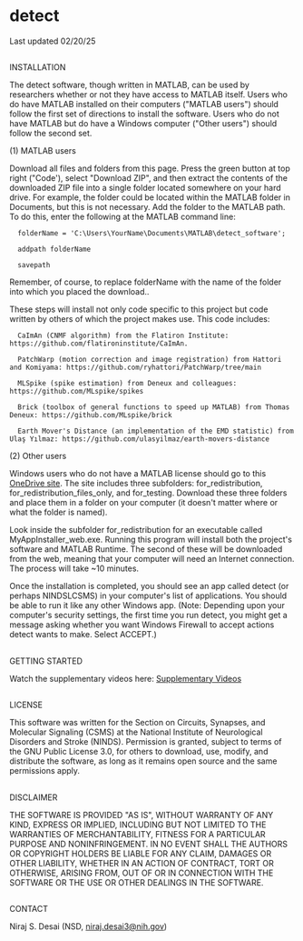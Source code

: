 # detect
Last updated 02/20/25

##
INSTALLATION

The detect software, though written in MATLAB, can be used by researchers whether or not they have access to MATLAB itself. Users who do have MATLAB installed on their computers ("MATLAB users") should follow the first set of directions to install the software. Users who do not have MATLAB but do have a Windows computer ("Other users") should follow the second set.

(1) MATLAB users

Download all files and folders from this page. Press the green button at top right ("Code'), select "Download ZIP", and then extract the contents of the downloaded ZIP file into a single folder located somewhere on your hard drive. For example, the folder could be located within the MATLAB folder in Documents, but this is not necessary. Add the folder to the MATLAB path. To do this, enter the following at the MATLAB command line:

      folderName = 'C:\Users\YourName\Documents\MATLAB\detect_software';

      addpath folderName

      savepath

Remember, of course, to replace folderName with the name of the folder into which you placed the download..

These steps will install not only code specific to this project but code written by others of which the project makes use. This code includes:

      CaImAn (CNMF algorithm) from the Flatiron Institute: https://github.com/flatironinstitute/CaImAn.

      PatchWarp (motion correction and image registration) from Hattori and Komiyama: https://github.com/ryhattori/PatchWarp/tree/main 

      MLSpike (spike estimation) from Deneux and colleagues: https://github.com/MLspike/spikes 

      Brick (toolbox of general functions to speed up MATLAB) from Thomas Deneux: https://github.com/MLspike/brick 

      Earth Mover's Distance (an implementation of the EMD statistic) from Ulaş Yılmaz: https://github.com/ulasyilmaz/earth-movers-distance

(2) Other users

Windows users who do not have a MATLAB license should go to this [OneDrive site](https://1drv.ms/f/s!AiPVSLtiwPKMhJhOWBmECMGZNqGBcA?e=va0PE0). The site includes three subfolders: for_redistribution, for_redistribution_files_only, and for_testing. Download these three folders and place them in a folder on your computer (it doesn't matter where or what the folder is named).

Look inside the subfolder for_redistribution for an executable called MyAppInstaller_web.exe. Running this program will install both the project's software and MATLAB Runtime. The second of these will be downloaded from the web, meaning that your computer will need an Internet connection. The process will take ~10 minutes.

Once the installation is completed, you should see an app called detect (or perhaps NINDSLCSMS) in your computer's list of applications. You should be able to run it like any other Windows app. (Note: Depending upon your computer's security settings, the first time you run detect, you might get a message asking whether you want Windows Firewall to accept actions detect wants to make. Select ACCEPT.) 

##
GETTING STARTED

Watch the supplementary videos here:   [Supplementary Videos](https://gcc02.safelinks.protection.outlook.com/?url=https%3A%2F%2Fnih-my.sharepoint.com%2F%3Af%3A%2Fg%2Fpersonal%2Fdesainis_nih_gov%2FEuKiVyz5UBFMjg8CoVzx94ABetN5-nSipYkW2NRpmuuRjw%3Fe%3DVEelZf&data=05%7C02%7Cniraj.desai3%40nih.gov%7C0d5097423c0f46f58b5908dc49267e4b%7C14b77578977342d58507251ca2dc2b06%7C0%7C0%7C638465676890386203%7CUnknown%7CTWFpbGZsb3d8eyJWIjoiMC4wLjAwMDAiLCJQIjoiV2luMzIiLCJBTiI6Ik1haWwiLCJXVCI6Mn0%3D%7C0%7C%7C%7C&sdata=3MrAywGqzQw%2B9m50b1SS0LKGu4VB1KOwMDiVaVjtqA0%3D&reserved=0)


##
LICENSE

This software was written for the Section on Circuits, Synapses, and Molecular Signaling (CSMS) at the National Institute of Neurological Disorders and Stroke (NINDS). Permission is granted, subject to terms of the GNU Public License 3.0, for others to download, use, modify, and distribute the software, as long as it remains open source and the same permissions apply. 


##
DISCLAIMER

THE SOFTWARE IS PROVIDED "AS IS", WITHOUT WARRANTY OF ANY KIND, EXPRESS
OR IMPLIED, INCLUDING BUT NOT LIMITED TO THE WARRANTIES OF 
MERCHANTABILITY, FITNESS FOR A PARTICULAR PURPOSE AND NONINFRINGEMENT. 
IN NO EVENT SHALL THE AUTHORS OR COPYRIGHT HOLDERS BE LIABLE FOR ANY 
CLAIM, DAMAGES OR OTHER LIABILITY, WHETHER IN AN ACTION OF CONTRACT, TORT
OR OTHERWISE, ARISING FROM, OUT OF OR IN CONNECTION WITH THE SOFTWARE OR 
THE USE OR OTHER DEALINGS IN THE SOFTWARE.


##
CONTACT

Niraj S. Desai (NSD, niraj.desai3@nih.gov)

